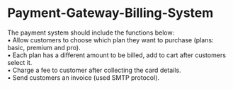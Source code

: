 # Payment-Gateway-Billing-System

The payment system should include the functions below:
</br>
•	Allow customers to choose which plan they want to purchase (plans: basic, premium and pro).
</br>
•	Each plan has a different amount to be billed, add to cart after customers select it.
</br>
•	Charge a fee to customer after collecting the card details. 
</br>
•	Send customers an invoice (used SMTP protocol).

